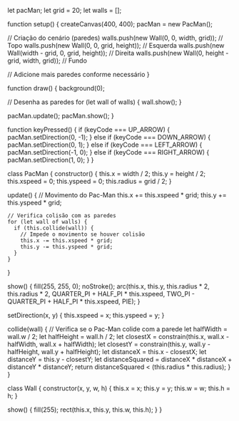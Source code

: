 let pacMan;
let grid = 20;
let walls = [];

function setup() {
  createCanvas(400, 400);
  pacMan = new PacMan();
  
  // Criação do cenário (paredes)
  walls.push(new Wall(0, 0, width, grid)); // Topo
  walls.push(new Wall(0, 0, grid, height)); // Esquerda
  walls.push(new Wall(width - grid, 0, grid, height)); // Direita
  walls.push(new Wall(0, height - grid, width, grid)); // Fundo
  
  // Adicione mais paredes conforme necessário
}

function draw() {
  background(0);
  
  // Desenha as paredes
  for (let wall of walls) {
    wall.show();
  }
  
  pacMan.update();
  pacMan.show();
}

function keyPressed() {
  if (keyCode === UP_ARROW) {
    pacMan.setDirection(0, -1);
  } else if (keyCode === DOWN_ARROW) {
    pacMan.setDirection(0, 1);
  } else if (keyCode === LEFT_ARROW) {
    pacMan.setDirection(-1, 0);
  } else if (keyCode === RIGHT_ARROW) {
    pacMan.setDirection(1, 0);
  }
}

class PacMan {
  constructor() {
    this.x = width / 2;
    this.y = height / 2;
    this.xspeed = 0;
    this.yspeed = 0;
    this.radius = grid / 2;
  }
  
  update() {
    // Movimento do Pac-Man
    this.x += this.xspeed * grid;
    this.y += this.yspeed * grid;
    
    // Verifica colisão com as paredes
    for (let wall of walls) {
      if (this.collide(wall)) {
        // Impede o movimento se houver colisão
        this.x -= this.xspeed * grid;
        this.y -= this.yspeed * grid;
      }
    }
  }
  
  show() {
    fill(255, 255, 0);
    noStroke();
    arc(this.x, this.y, this.radius * 2, this.radius * 2, QUARTER_PI + HALF_PI * this.xspeed, TWO_PI - QUARTER_PI + HALF_PI * this.xspeed, PIE);
  }
  
  setDirection(x, y) {
    this.xspeed = x;
    this.yspeed = y;
  }
  
  collide(wall) {
    // Verifica se o Pac-Man colide com a parede
    let halfWidth = wall.w / 2;
    let halfHeight = wall.h / 2;
    let closestX = constrain(this.x, wall.x - halfWidth, wall.x + halfWidth);
    let closestY = constrain(this.y, wall.y - halfHeight, wall.y + halfHeight);
    let distanceX = this.x - closestX;
    let distanceY = this.y - closestY;
    let distanceSquared = distanceX * distanceX + distanceY * distanceY;
    return distanceSquared < (this.radius * this.radius);
  }
}

class Wall {
  constructor(x, y, w, h) {
    this.x = x;
    this.y = y;
    this.w = w;
    this.h = h;
  }
  
  show() {
    fill(255);
    rect(this.x, this.y, this.w, this.h);
  }
}
